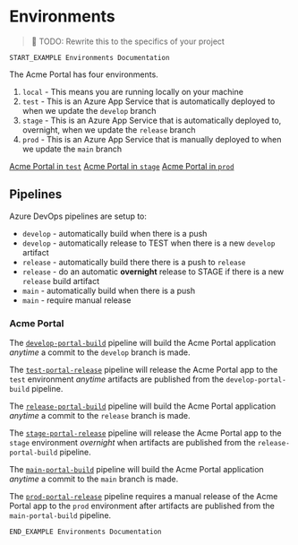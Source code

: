 # Environments

> 📌 TODO: Rewrite this to the specifics of your project

`START_EXAMPLE Environments Documentation`

The Acme Portal has four environments.

1. `local` - This means you are running locally on your machine
2. `test` - This is an Azure App Service that is automatically deployed to when we update the `develop` branch
3. `stage` - This is an Azure App Service that is automatically deployed to, overnight, when we update the `release` branch
4. `prod` - This is an Azure App Service that is manually deployed to when we update the `main` branch

[Acme Portal in `test`](https://acme-portal-test.azurewebsites.net)
[Acme Portal in `stage`](https://acme-portal-stage.azurewebsites.net)
[Acme Portal in `prod`](https://acme-portal-prod.azurewebsites.net)

## Pipelines

Azure DevOps pipelines are setup to:

- `develop` - automatically build when there is a push
- `develop` - automatically release to TEST when there is a new `develop` artifact
- `release` - automatically build there there is a push to `release`
- `release` - do an automatic **overnight** release to STAGE if there is a new `release` build artifact
- `main` - automatically build when there is a push
- `main` - require manual release

### Acme Portal

The [`develop-portal-build`](https://Acme.visualstudio.com/AcmePortal/_build?definitionId=6) pipeline will build the Acme Portal application _anytime_ a commit to the `develop` branch is made.

The [`test-portal-release`](https://Acme.visualstudio.com/AcmePortal/_release?_a=releases&view=mine&definitionId=3) pipeline will release the Acme Portal app to the `test` environment _anytime_ artifacts are published from the `develop-portal-build` pipeline.

The [`release-portal-build`](https://Acme.visualstudio.com/AcmePortal/_build?definitionId=27) pipeline will build the Acme Portal application _anytime_ a commit to the `release` branch is made.

The [`stage-portal-release`](https://Acme.visualstudio.com/AcmePortal/_release?_a=releases&view=mine&definitionId=4) pipeline will release the Acme Portal app to the `stage` environment _overnight_ when artifacts are published from the `release-portal-build` pipeline.

The [`main-portal-build`](https://Acme.visualstudio.com/AcmePortal/_build?definitionId=7) pipeline will build the Acme Portal application _anytime_ a commit to the `main` branch is made.

The [`prod-portal-release`](https://Acme.visualstudio.com/AcmePortal/_release?_a=releases&view=mine&definitionId=8) pipeline requires a manual release of the Acme Portal app to the `prod` environment after artifacts are published from the `main-portal-build` pipeline.

`END_EXAMPLE Environments Documentation`
